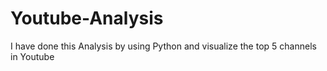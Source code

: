 # Youtube-Analysis
I have done this Analysis by using Python and visualize the top 5 channels in Youtube
